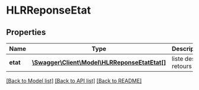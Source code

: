 # HLRReponseEtat

## Properties
Name | Type | Description | Notes
------------ | ------------- | ------------- | -------------
**etat** | [**\Swagger\Client\Model\HLRReponseEtatEtat[]**](HLRReponseEtatEtat.md) | liste des retours | 

[[Back to Model list]](../README.md#documentation-for-models) [[Back to API list]](../README.md#documentation-for-api-endpoints) [[Back to README]](../README.md)


